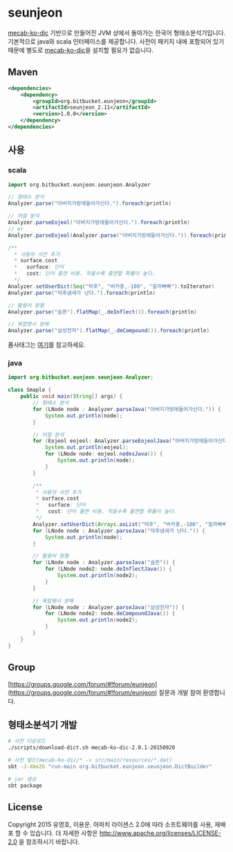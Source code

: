# seunjeon
[mecab-ko-dic](https://bitbucket.org/eunjeon/mecab-ko-dic) 기반으로 만들어진 JVM 상에서 돌아가는 한국어 형태소분석기입니다. 기본적으로 java와 scala 인터페이스를 제공합니다. 사전이 패키지 내에 포함되어 있기 때문에 별도로 [mecab-ko-dic](https://bitbucket.org/eunjeon/mecab-ko-dic)을 설치할 필요가 없습니다.

## Maven
```xml
<dependencies>
    <dependency>
        <groupId>org.bitbucket.eunjeon</groupId>
        <artifactId>seunjeon_2.11</artifactId>
        <version>1.0.0</version>
    </dependency>
</dependencies>
```

## 사용
### scala
```scala
import org.bitbucket.eunjeon.seunjeon.Analyzer

// 형태소 분석
Analyzer.parse("아버지가방에들어가신다.").foreach(println)

// 어절 분석
Analyzer.parseEojeol("아버지가방에들어가신다.").foreach(println)
// or
Analyzer.parseEojeol(Analyzer.parse("아버지가방에들어가신다.")).foreach(println)

/**
  * 사용자 사전 추가
  * surface,cost
  *   surface: 단어
  *   cost: 단어 출연 비용. 작을수록 출연할 확률이 높다.
  */
Analyzer.setUserDict(Seq("덕후", "버카충,-100", "낄끼빠빠").toIterator)
Analyzer.parse("덕후냄새가 난다.").foreach(println)

// 활용어 원형
Analyzer.parse("슬픈").flatMap(_.deInflect()).foreach(println)

// 복합명사 분해
Analyzer.parse("삼성전자").flatMap(_.deCompound()).foreach(println)
```
품사태그는 [여기](https://docs.google.com/spreadsheets/d/1-9blXKjtjeKZqsf4NzHeYJCrr49-nXeRF6D80udfcwY/edit#gid=589544265)를 참고하세요.

### java
```java
import org.bitbucket.eunjeon.seunjeon.Analyzer;

class Smaple {
    public void main(String[] args) {
        // 형태소 분석
        for (LNode node : Analyzer.parseJava("아버지가방에들어가신다.")) {
            System.out.println(node);
        }

        // 어절 분석
        for (Eojeol eojeol: Analyzer.parseEojeolJava("아버지가방에들어가신다.")) {
            System.out.println(eojeol);
            for (LNode node: eojeol.nodesJava()) {
                System.out.println(node);
            }
        }

        /**
         * 사용자 사전 추가
         * surface,cost
         *   surface: 단어
         *   cost: 단어 출연 비용. 작을수록 출연할 확률이 높다.
         */
        Analyzer.setUserDict(Arrays.asList("덕후", "버카충,-100", "낄끼빠빠").iterator());
        for (LNode node : Analyzer.parseJava("덕후냄새가 난다.")) {
            System.out.println(node);
        }

        // 활용어 원형
        for (LNode node : Analyzer.parseJava("슬픈")) {
            for (LNode node2: node.deInflectJava()) {
                System.out.println(node2);
            }
        }

        // 복합명사 분해
        for (LNode node : Analyzer.parseJava("삼성전자")) {
            for (LNode node2: node.deCompoundJava()) {
                System.out.println(node2);
            }
        }
    }
}


```

## Group
[https://groups.google.com/forum/#!forum/eunjeon](https://groups.google.com/forum/#!forum/eunjeon) 질문과 개발 참여 환영합니다.

## 형태소분석기 개발
```sh
# 사전 다운로드
./scripts/download-dict.sh mecab-ko-dic-2.0.1-20150920

# 사전 빌드(mecab-ko-dic/* -> src/main/resources/*.dat)
sbt -J-Xmx2G "run-main org.bitbucket.eunjeon.seunjeon.DictBuilder"

# jar 생성
sbt package
```

## License
Copyright 2015 유영호, 이용운. 아파치 라이센스 2.0에 따라 소프트웨어를 사용, 재배포 할 수 있습니다. 더 자세한 사항은 http://www.apache.org/licenses/LICENSE-2.0 을 참조하시기 바랍니다.
